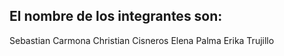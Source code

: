 ## El nombre de los integrantes son:
Sebastian Carmona
Christian Cisneros
Elena Palma
Erika Trujillo

